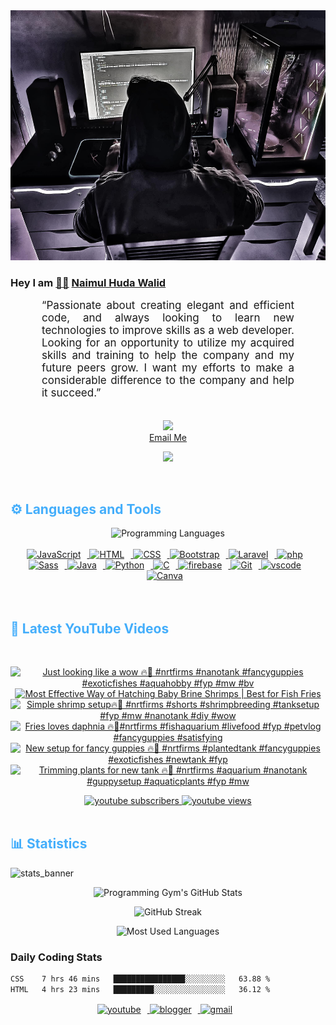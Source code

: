 <!-- ![github_cover_banner](https://www.digitalsolutionservices.com/img/services/web%20development.gif)-->

<div align="center" style="display:block;">
    <img height="400px" width="100%" alt="github cover banner" src="https://raw.githubusercontent.com/NaimulHudaWalid/NaimulHudaWalid/main/272276268_3114779035434264_920860974401480824_n.jpg"/> 
</div>

### Hey I am [👨🏻‍][facebook] [Naimul Huda Walid][youtube]



<p align:"center" style="text-align: justify; margin: 0 50px; font-size: 17px;" >
   “Passionate about creating elegant and efficient code, and always looking to learn new technologies to improve skills as a web developer. Looking for an opportunity to utilize my acquired skills and training to help the company and my future peers grow. I want my efforts to make a considerable difference to the company and help it succeed.”
<br>
<br>
<div align="center">

![](https://visitor-badge.glitch.me/badge?page_id=NaimulHudaWalid)
    <br />
[Email Me](mailto:dev.naimulhuda@gmail.com)
</div>
</p>
<!-- Typing SVG by DenverCoder1 - https://github.com/DenverCoder1/readme-typing-svg -->
<p align="center">
<!--   <a href="https://github.com/DenverCoder1/readme-typing-svg"> -->
    <img src="https://readme-typing-svg.herokuapp.com?color=E22FE4&width=380&height=45&lines=Open-Source+Enthusiast;Learning+In+Public;Empowering+Others;Nice+To+Meet+You+...&center=true"></a>

</p>
<br>
<!-- Languages and Tools -->

<h2 style="color: #44AEFB">⚙️ Languages and Tools</h2>
<div align="center" style="display:block;">
    <img width="100px" alt="Programming Languages" src="https://user-images.githubusercontent.com/78341798/194531121-47b0119a-ce00-439d-b586-125f86acb098.png"/> 
</div>
<br>   
<!-- Icons Resources -->
<!-- https://devicon.dev/ -->
<!-- https://cdn.jsdelivr.net/npm/simple-icons@v3/icons/ -->
<div align="center">
  <a href="https://developer.mozilla.org/en-US/docs/Web/JavaScript" target="_blank" rel="noreferrer">
      <img  alt="JavaScript" height="50px" style="padding-right:10px;" src="https://cdn.jsdelivr.net/gh/devicons/devicon/icons/javascript/javascript-plain.svg"/>
  </a>
  
 
  <a href="https://developer.mozilla.org/en-US/docs/Web/HTML" target="_blank" rel="noreferrer">
      <img  alt="HTML" height="50px" style="padding-right:10px;" src="https://cdn.jsdelivr.net/gh/devicons/devicon/icons/html5/html5-original.svg"/>
  </a>
  <a href="https://developer.mozilla.org/en-US/docs/Web/CSS" target="_blank" rel="noreferrer">
      <img  alt="CSS" height="50px" style="padding-right:10px;" src="https://cdn.jsdelivr.net/gh/devicons/devicon/icons/css3/css3-original.svg"/>
  </a>
  <a href="https://getbootstrap.com/" target="_blank" rel="noreferrer">
      <img  alt="Bootstrap" height="50px" style="padding-right:10px;" src="https://cdn.jsdelivr.net/gh/devicons/devicon/icons/bootstrap/bootstrap-original.svg"/>
  </a> 
  <a href="https://laravel.com/" target="_blank" rel="noreferrer">
      <img  alt="Laravel" height="50px" style="padding-right:10px;" src="https://cdn.jsdelivr.net/gh/devicons/devicon/icons/laravel/laravel-plain.svg"/>
  </a>
  <a href="https://www.php.net/" target="_blank" rel="noreferrer">
      <img  alt="php" height="50px" style="padding-right:10px;" src="https://cdn.jsdelivr.net/gh/devicons/devicon/icons/php/php-original.svg"/>
  </a>
  <a href="https://sass-lang.com/" target="_blank" rel="noreferrer">
      <img  alt="Sass" height="50px" style="padding-right:10px;" src="https://cdn.jsdelivr.net/gh/devicons/devicon/icons/sass/sass-original.svg"/>
  </a>
  <a href="https://www.java.com/en/" target="_blank" rel="noreferrer">
      <img  alt="Java" height="50px" style="padding-right:10px;" src="https://cdn.jsdelivr.net/gh/devicons/devicon/icons/java/java-original.svg"/>
  </a>    
  <a href="https://www.python.org/" target="_blank" rel="noreferrer">
      <img  alt="Python" height="50px" style="padding-right:10px;" src="https://cdn.jsdelivr.net/gh/devicons/devicon/icons/python/python-original.svg"/>
  </a>
  <a href="https://www.cprogramming.com/" target="_blank" rel="noreferrer">
      <img  alt="C" height="50px" style="padding-right:10px;" src="https://cdn.jsdelivr.net/gh/devicons/devicon/icons/c/c-original.svg"/>
  </a>
  
  <a href="https://firebase.google.com/" target="_blank" rel="noreferrer">
      <img  alt="firebase" height="50px" style="padding-right:10px;" src="https://cdn.jsdelivr.net/gh/devicons/devicon/icons/firebase/firebase-plain.svg"/>
  </a>
 
  <a href="https://git-scm.com/" target="_blank" rel="noreferrer">
      <img  alt="Git" height="50px" style="padding-right:10px;" src="https://cdn.jsdelivr.net/gh/devicons/devicon/icons/git/git-original.svg"/>
  </a>
  
  <a href="https://code.visualstudio.com/" target="_blank" rel="noreferrer">
      <img  alt="vscode" height="50px" style="padding-right:10px;"src="https://cdn.jsdelivr.net/gh/devicons/devicon/icons/vscode/vscode-original.svg"/>
  </a>
  <a href="https://www.canva.com/" target="_blank" rel="noreferrer">
      <img  alt="Canva" height="50px" style="padding-right:10px;" src="https://cdn.jsdelivr.net/gh/devicons/devicon/icons/canva/canva-original.svg"/> 
  </a>
</div>
<br>
<br>

<!-- Latest YouTube Videos -->

<h2 style="color: #44AEFB">🎦 Latest YouTube Videos</h2>
<br />

<!-- Resource/Reference: https://github.com/DenverCoder1/github-readme-youtube-cards -->
<div class="youtube videos cards" align="center">

<!-- BEGIN YOUTUBE-CARDS -->
[![Just looking like a wow 🔥🖤 #nrtfirms #nanotank #fancyguppies #exoticfishes #aquahobby #fyp #mw #bv](https://ytcards.demolab.com/?id=RRGt2OOVT7I&title=Just+looking+like+a+wow+%F0%9F%94%A5%F0%9F%96%A4+%23nrtfirms+%23nanotank+%23fancyguppies+%23exoticfishes+%23aquahobby+%23fyp+%23mw+%23bv&lang=en&timestamp=1705105849&background_color=%230d1117&title_color=%23ffffff&stats_color=%23dedede&max_title_lines=1&width=250&border_radius=5 "Just looking like a wow 🔥🖤 #nrtfirms #nanotank #fancyguppies #exoticfishes #aquahobby #fyp #mw #bv")](https://www.youtube.com/watch?v=RRGt2OOVT7I)
[![Most Effective Way of Hatching Baby Brine Shrimps |  Best for Fish Fries](https://ytcards.demolab.com/?id=XWGCkSr_KMo&title=Most+Effective+Way+of+Hatching+Baby+Brine+Shrimps+%7C++Best+for+Fish+Fries&lang=en&timestamp=1705099555&background_color=%230d1117&title_color=%23ffffff&stats_color=%23dedede&max_title_lines=1&width=250&border_radius=5 "Most Effective Way of Hatching Baby Brine Shrimps |  Best for Fish Fries")](https://www.youtube.com/watch?v=XWGCkSr_KMo)
[![Simple shrimp setup🔥🖤 #nrtfirms #shorts #shrimpbreeding #tanksetup #fyp #mw #nanotank #diy #wow](https://ytcards.demolab.com/?id=cV9qEPJqGr8&title=Simple+shrimp+setup%F0%9F%94%A5%F0%9F%96%A4+%23nrtfirms+%23shorts+%23shrimpbreeding+%23tanksetup+%23fyp+%23mw+%23nanotank+%23diy+%23wow&lang=en&timestamp=1705073431&background_color=%230d1117&title_color=%23ffffff&stats_color=%23dedede&max_title_lines=1&width=250&border_radius=5 "Simple shrimp setup🔥🖤 #nrtfirms #shorts #shrimpbreeding #tanksetup #fyp #mw #nanotank #diy #wow")](https://www.youtube.com/watch?v=cV9qEPJqGr8)
[![Fries loves daphnia 🔥🖤#nrtfirms #fishaquarium #livefood #fyp #petvlog #fancyguppies #satisfying](https://ytcards.demolab.com/?id=50Bp1FTVqdI&title=Fries+loves+daphnia+%F0%9F%94%A5%F0%9F%96%A4%23nrtfirms+%23fishaquarium+%23livefood+%23fyp+%23petvlog+%23fancyguppies+%23satisfying&lang=en&timestamp=1705065066&background_color=%230d1117&title_color=%23ffffff&stats_color=%23dedede&max_title_lines=1&width=250&border_radius=5 "Fries loves daphnia 🔥🖤#nrtfirms #fishaquarium #livefood #fyp #petvlog #fancyguppies #satisfying")](https://www.youtube.com/watch?v=50Bp1FTVqdI)
[![New setup for fancy guppies 🔥🖤 #nrtfirms #plantedtank #fancyguppies #exoticfishes #newtank #fyp](https://ytcards.demolab.com/?id=0LDUQKIYKXo&title=New+setup+for+fancy+guppies+%F0%9F%94%A5%F0%9F%96%A4+%23nrtfirms+%23plantedtank+%23fancyguppies+%23exoticfishes+%23newtank+%23fyp&lang=en&timestamp=1704987904&background_color=%230d1117&title_color=%23ffffff&stats_color=%23dedede&max_title_lines=1&width=250&border_radius=5 "New setup for fancy guppies 🔥🖤 #nrtfirms #plantedtank #fancyguppies #exoticfishes #newtank #fyp")](https://www.youtube.com/watch?v=0LDUQKIYKXo)
[![Trimming plants for new tank 🔥🖤 #nrtfirms #aquarium #nanotank #guppysetup #aquaticplants #fyp #mw](https://ytcards.demolab.com/?id=GFq5RovFLmY&title=Trimming+plants+for+new+tank+%F0%9F%94%A5%F0%9F%96%A4+%23nrtfirms+%23aquarium+%23nanotank+%23guppysetup+%23aquaticplants+%23fyp+%23mw&lang=en&timestamp=1704932211&background_color=%230d1117&title_color=%23ffffff&stats_color=%23dedede&max_title_lines=1&width=250&border_radius=5 "Trimming plants for new tank 🔥🖤 #nrtfirms #aquarium #nanotank #guppysetup #aquaticplants #fyp #mw")](https://www.youtube.com/watch?v=GFq5RovFLmY)
<!-- END YOUTUBE-CARDS -->
</div>

<!-- Begin Youtube Buttons -->
<!-- Resource/Reference:  https://github.com/DenverCoder1/custom-icon-badges -->
<div class="youtube buttons" align="center">
    <a href="https://www.youtube.com/channel/UCa3YaFwzSII0kKg3Nads2dQ"  target="_blank">
        <img alt="youtube subscribers" src="https://img.shields.io/youtube/channel/subscribers/UCa3YaFwzSII0kKg3Nads2dQ?logo=youtube&logoColor=red&style=for-the-badge"/>
    </a> 
    <a href="https://www.youtube.com/channel/UCa3YaFwzSII0kKg3Nads2dQ"  target="_blank">
        <img alt="youtube views" src="https://custom-icon-badges.demolab.com/youtube/channel/views/UCa3YaFwzSII0kKg3Nads2dQ?color=%23E05D44&logo=eye&logoColor=white&style=for-the-badge&labelColor=#555555"/>
    </a> 
</div>
<br>
<!-- End Youtube Buttons -->

<!-- Statistics -->

<h2 style="color: #44AEFB">📊 Statistics</h2>

![stats_banner](https://user-images.githubusercontent.com/78341798/194534778-d662496c-ae00-4e8d-ae9b-b90912054e7f.gif)

<!-- Begin Stats Cards -->
<!-- Resources:  -->
<!-- Github & Languages Stats: https://github.com/naimul15-12090/github-readme-stats --> 
<!-- Streak Stats: https://github.com/denvercoder1/github-readme-streak-stats -->
<!-- Change the value after ?username= to your GitHub username. -->
<div class="stats" align="center">

![Programming Gym's GitHub Stats](https://github-readme-stats.vercel.app/api?username=NaimulHudaWalid&hide=stars&count_private=true&show_icons=true&theme=algolia&border_radius=20)

![GitHub Streak](https://streak-stats.demolab.com?user=NaimulHudaWalid&count_private=true&theme=algolia&border_radius=22)

![Most Used Languages](https://github-readme-stats.vercel.app/api/top-langs/?username=NaimulHudaWalid&langs_count=8&layout=compact&show_icons=true&theme=algolia&border_radius=20)
    
<!-- ![Top Langs](https://github-readme-stats.vercel.app/api/top-langs/?username=naimul15-12090&langs_count=8) -->
<!-- [![Top Langs](https://github-readme-stats.vercel.app/api/top-langs/?username=naimul15-12090&layout=compact)](https://github.com/anuraghazra/github-readme-stats)
 -->
    
</div>
<!--  End Stats Cards -->



### Daily Coding Stats
<!--START_SECTION:waka-->

```txt
CSS    7 hrs 46 mins   ████████████████░░░░░░░░░   63.88 %
HTML   4 hrs 23 mins   █████████░░░░░░░░░░░░░░░░   36.12 %
```

<!--END_SECTION:waka-->
<!-- Begin Footer -->
<!-- Icons Resources -->
<!-- https://devicon.dev/ -->
<div class="footer" align="center" style="margin:15px;">
    <a href="https://www.youtube.com/channel/UCa3YaFwzSII0kKg3Nads2dQ" target="_blank">
        <img  style="margin:0 10px 10px 0;" src="https://user-images.githubusercontent.com/78341798/194531650-698ef1b1-9cbd-4b4f-96ef-5a2ec4b5d7e6.svg" alt="youtube" width="40px"/>
    </a>
    <a href="https://www.linkedin.com/in/naimulhudawalid/" target="_blank">
        <img style="margin:0 10px 10px 0;" src="https://user-images.githubusercontent.com/78341798/194531458-b5dfeb1b-bad5-4dfa-909a-2e402262db9a.svg" alt="blogger" width="40px"/>
    </a>
    <a href="mailto:dev.naimulhuda@gmail.com" target="_blank">
        <img style="margin:0 10px 10px 0;" src="https://user-images.githubusercontent.com/78341798/194531383-ddb2b774-5bb9-491c-b601-4a4a7d9792fb.svg" alt="gmail" width="40px"/>
    </a>
</div>
<!-- End Footer -->

[youtube]: https://www.youtube.com/channel/UCa3YaFwzSII0kKg3Nads2dQ
[facebook]: https://www.facebook.com/profile.php?id=100007065945838
